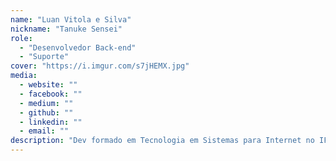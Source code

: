 ```yaml
---
name: "Luan Vitola e Silva"
nickname: "Tanuke Sensei"
role:
  - "Desenvolvedor Back-end"
  - "Suporte"
cover: "https://i.imgur.com/s7jHEMX.jpg"
media:
  - website: ""
  - facebook: ""
  - medium: ""
  - github: ""
  - linkedin: ""
  - email: ""
description: "Dev formado em Tecnologia em Sistemas para Internet no IFsul, otaku, gamer, suporte e principal personagem na saga Vitola Wars. 29 anos e atuando como desenvolvedor back-end no Blklight."
---
```

